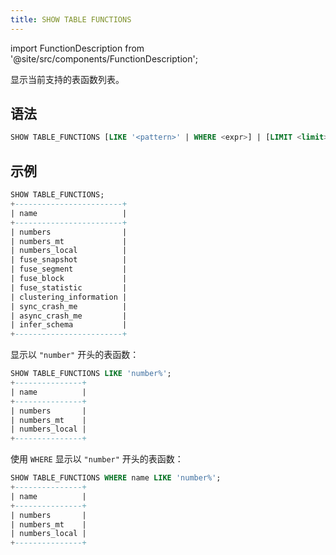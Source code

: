 ```yaml
---
title: SHOW TABLE FUNCTIONS
---
```

import FunctionDescription from '@site/src/components/FunctionDescription';

<FunctionDescription description="引入或更新版本：v1.2.190"/>

显示当前支持的表函数列表。

## 语法

```sql
SHOW TABLE_FUNCTIONS [LIKE '<pattern>' | WHERE <expr>] | [LIMIT <limit>]
```

## 示例

```sql
SHOW TABLE_FUNCTIONS;
+------------------------+
| name                   |
+------------------------+
| numbers                |
| numbers_mt             |
| numbers_local          |
| fuse_snapshot          |
| fuse_segment           |
| fuse_block             |
| fuse_statistic         |
| clustering_information |
| sync_crash_me          |
| async_crash_me         |
| infer_schema           |
+------------------------+
```

显示以 `"number"` 开头的表函数：
```sql
SHOW TABLE_FUNCTIONS LIKE 'number%';
+---------------+
| name          |
+---------------+
| numbers       |
| numbers_mt    |
| numbers_local |
+---------------+
```

使用 `WHERE` 显示以 `"number"` 开头的表函数：
```sql
SHOW TABLE_FUNCTIONS WHERE name LIKE 'number%';
+---------------+
| name          |
+---------------+
| numbers       |
| numbers_mt    |
| numbers_local |
+---------------+
```